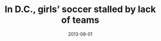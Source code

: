 ---
title: In D.C., girls’ soccer stalled by lack of teams
date: 2013-08-01
link: "http://wapo.st/2rouo9s"
source: The Washington Post
---